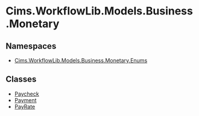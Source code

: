 # Cims.WorkflowLib.Models.Business.Monetary

## Namespaces

- [Cims.WorkflowLib.Models.Business.Monetary.Enums](Enums/Cims.WorkflowLib.Models.Business.Monetary.Enums.md)

## Classes 

- [Paycheck](Paycheck.md)
- [Payment](Payment.md)
- [PayRate](PayRate.md)
